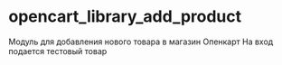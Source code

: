 # opencart_library_add_product
Модуль для добавления нового товара в магазин Опенкарт
На вход подается тестовый товар
